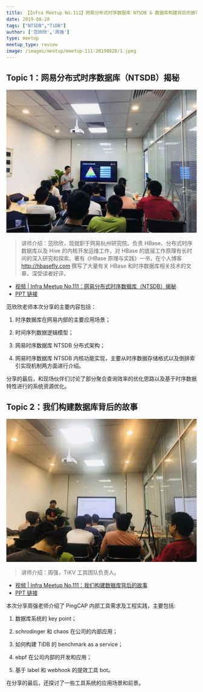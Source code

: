 ```yaml
---
title: 【Infra Meetup No.111】网易分布式时序数据库 NTSDB & 数据库构建背后的故事 
date: 2019-08-28
tags: ["NTSDB","TiDB"]
author: ['范欣欣','周强']
type: meetup
meetup_type: review
image: /images/meetup/meetup-111-20190828/1.jpeg
---
```


## Topic 1：网易分布式时序数据库（NTSDB）揭秘

![范欣欣 | 网易杭州研究院](media/meetup-111-20190828/1.jpeg)

>讲师介绍：范欣欣，现就职于网易杭州研究院。负责 HBase、分布式时序数据库以及 Hive 的内核开发运维工作，对 HBase 的底层工作原理有长时间的深入研究和探索。著有《HBase 原理与实践》一书，在个人博客 http://hbasefly.com 撰写了大量有关 HBase 和时序数据库相关技术的文章，深受读者好评。

+ [视频 | Infra Meetup No.111：网易分布式时序数据库（NTSDB）揭秘](https://www.bilibili.com/video/av65689617/?p=1)
+ [PPT 链接](https://github.com/pingcap/presentations/blob/master/Infra-Meetup/Infra-Meetup-111-%E8%8C%83%E6%AC%A3%E6%AC%A3-%E7%BD%91%E6%98%93%E5%88%86%E5%B8%83%E5%BC%8F%E6%97%B6%E5%BA%8F%E6%95%B0%E6%8D%AE%E5%BA%93%EF%BC%88NTSDB%EF%BC%89%E6%8F%AD%E7%A7%98.pdf)

范欣欣老师本次分享的主要内容包括：

1. 时序数据库在网易内部的主要应用场景；

2. 时间序列数据逻辑模型；

3. 网易时序数据库 NTSDB 分布式架构；

4. 网易时序数据库 NTSDB 内核功能实现，主要从时序数据存储格式以及倒排索引实现机制两方面进行介绍。

分享的最后，和现场伙伴们讨论了部分聚合查询效率的优化思路以及基于时序数据特性进行的系统资源优化。

## Topic 2：我们构建数据库背后的故事

![周强 | TiKV 工具团队负责人](media/meetup-111-20190828/2.jpeg)

>讲师介绍：周强，TiKV 工具团队负责人。

+ [视频 | Infra Meetup No.111：我们构建数据库背后的故事](https://www.bilibili.com/video/av65689617/?p=2)
+ [PPT 链接](https://github.com/pingcap/presentations/blob/master/Infra-Meetup/Infra-Meetup-111-%E5%91%A8%E5%BC%BA-%E6%88%91%E4%BB%AC%E6%9E%84%E5%BB%BA%E6%95%B0%E6%8D%AE%E5%BA%93%E8%83%8C%E5%90%8E%E7%9A%84%E6%95%85%E4%BA%8B.pdf)

本次分享周强老师介绍了 PingCAP 内部工具需求及工程实践，主要包括:

1. 数据库系统的 key point；

2. schrodinger 和 chaos 在公司的内部应用；

3. 如何构建 TiDB 的 benchmark as a service；

4. ebpf 在公司内部的开发和应用；

5. 基于 label 和 webhook 的提效工具 bot。

在分享的最后，还探讨了一些工具系统的应用场景和前景。



